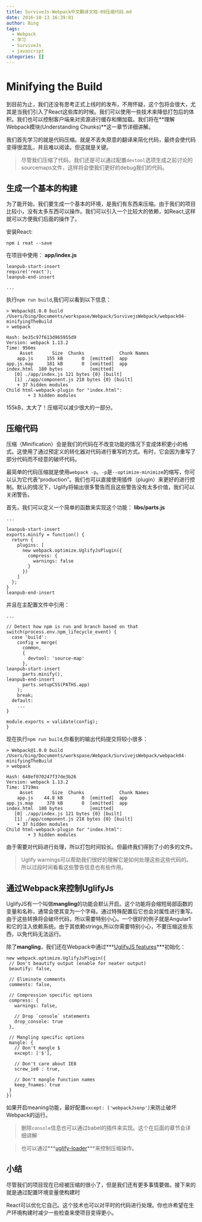 ```yaml
---
title: SurviveJs-Webpack中文翻译文档-09压缩代码.md
date: 2016-10-13 16:39:01
author: Bing
tags:
  - Webpack
  - 学习
  - SurviveJs
  - javascript
categories: []
---
```

# Minifying the Build
到目前为止，我们还没有思考正式上线时的发布，不用怀疑，这个包将会很大，尤其是当我们引入了React这些库的时候。我们可以使用一些技术来降低打包后的体积。我们也可以控制客户端来对资源进行缓存和懒加载。我们将在**理解Webpack模块(Understanding Chunks)**这一章节详细讲解。

我们首先学习的就是代码压缩。就是不丢失原意的翻译来简化代码，最终会使代码变得很混乱，并且难以阅读。但这就是关键。

>尽管我们压缩了代码，我们还是可以通过配置`devtool`选项生成之前讨论的sourcemaps文件，这样将会使我们更好的debug我们的代码。


## 生成一个基本的构建
为了能开始，我们要生成一个基本的环境，是我们有东西来压缩。由于我们的项目比较小，没有太多东西可以操作。我们可以引入一个比较大的依赖，如React,这样就可以方便我们后面的操作了。

安装React:
```
npm i reat --save
```

在项目中使用：
**app/index.js**
```
leanpub-start-insert
require('react');
leanpub-end-insert

...
```
执行`npm run build`,我们可以看到以下信息：
```
> Webpack@1.0.0 build /Users/bing/Documents/workspase/Webpack/SurvivejsWebpack/webpack04-minifyingTheBuild
> webpack

Hash: be35c97f613d965955d9
Version: webpack 1.13.2
Time: 956ms
     Asset       Size  Chunks             Chunk Names
    app.js     155 kB       0  [emitted]  app
app.js.map     181 kB       0  [emitted]  app
index.html  180 bytes          [emitted]
   [0] ./app/index.js 121 bytes {0} [built]
   [1] ./app/component.js 218 bytes {0} [built]
    + 37 hidden modules
Child html-webpack-plugin for "index.html":
        + 3 hidden modules
```
155kB，太大了！压缩可以减少很大的一部分。

## 压缩代码
压缩（Minification）会是我们的代码在不改变功能的情况下变成体积更小的格式。这使用了通过预定义的转化器对代码进行重写的方式。有时，它会因为重写了部分代码而不经意的破坏代码。

最简单的代码压缩就是使用`webpack -p`。`-p`是`--optimize-minimize`的缩写，你可以认为它代表“production”。我们也可以直接使用插件（plugin）来更好的进行控制。默认的情况下，Uglify将输出很多警告而且这些警告没有太多价值，我们可以关闭警告。

首先，我们可以定义一个简单的函数来实现这个功能：
**libs/parts.js**
```
...

leanpub-start-insert
exports.minify = function() {
  return {
    plugins: [
      new webpack.optimize.UglifyJsPlugin({
        compress: {
          warnings: false
        }
      })
    ]
  };
}
leanpub-end-insert
```
并且在主配置文件中引用：
```
...

// Detect how npm is run and branch based on that
switch(process.env.npm_lifecycle_event) {
  case 'build':
    config = merge(
      common,
      {
        devtool: 'source-map'
      },
leanpub-start-insert
      parts.minify(),
leanpub-end-insert
      parts.setupCSS(PATHS.app)
    );
    break;
  default:
    ...
}

module.exports = validate(config);
}

```
现在执行`npm run build`,你看到的输出代码提交将较小很多：
```
> Webpack@1.0.0 build /Users/bing/Documents/workspase/Webpack/SurvivejsWebpack/webpack04-minifyingTheBuild
> webpack

Hash: 648ef070247f37de3b26
Version: webpack 1.13.2
Time: 1719ms
     Asset       Size  Chunks             Chunk Names
    app.js    44.8 kB       0  [emitted]  app
app.js.map     378 kB       0  [emitted]  app
index.html  180 bytes          [emitted]
   [0] ./app/index.js 121 bytes {0} [built]
   [1] ./app/component.js 218 bytes {0} [built]
    + 37 hidden modules
Child html-webpack-plugin for "index.html":
        + 3 hidden modules
```
由于需要对代码进行处理，所以打包时间较长。但最终我们得到了小的多的文件。

>Uglify warnings可以帮助我们很好的理解它是如何处理这些这些代码的。所以过段时间看看这些警告信息也有些作用。




## 通过Webpack来控制UglifyJs
 UglifyJS有一个叫做**mangling**的功能会默认开启。这个功能将会缩短局部函数的变量和名称，通常会使其变为一个字母。通过特殊配置后它也会对属性进行重写。
 由于这些转换将会破坏代码，所以需要特别小心。一个很好的例子就是Angular1和它的注入依赖系统。由于其依赖strings,所以你需要特别小心，不要压缩这些东西，以免代码无法运行。
 
 除了**mangling**，我们还在Webpack中通过***[UglifyJS features](http://lisperator.net/uglifyjs/)***初始化：
 ```
 new webpack.optimize.UglifyJsPlugin({
  // Don't beautify output (enable for neater output)
  beautify: false,

  // Eliminate comments
  comments: false,

  // Compression specific options
  compress: {
    warnings: false,

    // Drop `console` statements
    drop_console: true
  },

  // Mangling specific options
  mangle: {
    // Don't mangle $
    except: ['$'],

    // Don't care about IE8
    screw_ie8 : true,

    // Don't mangle function names
    keep_fnames: true
  }
})
```
如果开启meaning功能，最好配置`except: ['webpackJsonp']`来防止破坏Webpack的运行。

>删除`console`信息也可以通过babel的插件来实现。这个在后面的章节会详细讲解

>也可以通过***[uglify-loader](https://www.npmjs.com/package/uglify-loader)***来控制压缩操作。

## 小结
尽管我们的项目现在已经被压缩的很小了，但是我们还有更多事情要做。接下来的就是通过配置环境变量使构建时

React可以优化它自己。这个技术也可以对平时的代码进行处理。你也许希望在生产环境构建时减少一些检查来使项目变得更小。



































